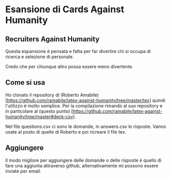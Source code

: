 # Esansione di Cards Against Humanity

##  Recruiters Against Humanity

Questa espansione è pensata e fatta per far divertire chi si occupa di ricerca e selezione di personale.

Credo che per chiunque altro possa essere meno divertente.

## Come si usa

Ho clonato il repository di (Roberto Amabile) [https://github.com/ramabile/latex-against-humanity/tree/master/tex] quindi l'utilizzo è molto semplice. Per la compilazione rimando al suo repository e in particolare al (questo punto) [https://github.com/ramabile/latex-against-humanity/tree/master#deck-csv].

Nel file questions.csv ci sono le domande, in answers.csv le risposte. Vanno usate al posto di quelle di Roberto e poi ricreare il file tex.

## Aggiungere

Il modo migliore per aggiungere delle domande o delle risposte è quello di fare una aggiunta attraverso github, alternativamente mi possono essere inviate per email.

